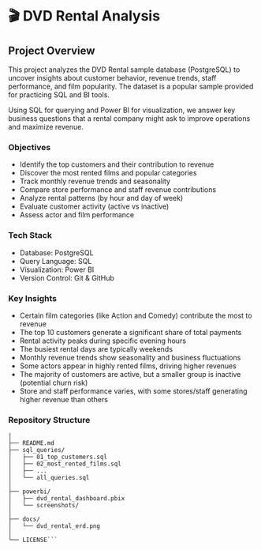 # 🎬 DVD Rental Analysis

## Project Overview

This project analyzes the DVD Rental sample database (PostgreSQL) to uncover insights about customer behavior, revenue trends, staff performance, and film popularity. The dataset is a popular sample provided for practicing SQL and BI tools.

Using SQL for querying and Power BI for visualization, we answer key business questions that a rental company might ask to improve operations and maximize revenue.

### Objectives

* Identify the top customers and their contribution to revenue
* Discover the most rented films and popular categories
* Track monthly revenue trends and seasonality
* Compare store performance and staff revenue contributions
* Analyze rental patterns (by hour and day of week)
* Evaluate customer activity (active vs inactive)
* Assess actor and film performance

### Tech Stack

* Database: PostgreSQL
* Query Language: SQL
* Visualization: Power BI
* Version Control: Git & GitHub

### Key Insights

* Certain film categories (like Action and Comedy) contribute the most to revenue
* The top 10 customers generate a significant share of total payments
* Rental activity peaks during specific evening hours
* The busiest rental days are typically weekends
* Monthly revenue trends show seasonality and business fluctuations
* Some actors appear in highly rented films, driving higher revenues
* The majority of customers are active, but a smaller group is inactive (potential churn risk)
* Store and staff performance varies, with some stores/staff generating higher revenue than others

### Repository Structure

```dvd_rental_analysis/
│
├── README.md
├── sql_queries/
│   ├── 01_top_customers.sql
│   ├── 02_most_rented_films.sql
│   ├── ...
│   └── all_queries.sql
│
├── powerbi/
│   ├── dvd_rental_dashboard.pbix
│   └── screenshots/
│
├── docs/
│   └── dvd_rental_erd.png
│
└── LICENSE```

